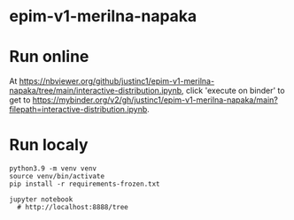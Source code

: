 # epim-v1-merilna-napaka

# Run online

At https://nbviewer.org/github/justinc1/epim-v1-merilna-napaka/tree/main/interactive-distribution.ipynb,
click 'execute on binder' to get to https://mybinder.org/v2/gh/justinc1/epim-v1-merilna-napaka/main?filepath=interactive-distribution.ipynb.

# Run localy

```
python3.9 -m venv venv
source venv/bin/activate
pip install -r requirements-frozen.txt

jupyter notebook
  # http://localhost:8888/tree
```
